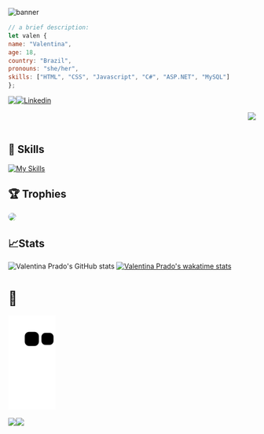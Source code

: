 ![banner](https://user-images.githubusercontent.com/85965282/163661974-0da67919-b03a-4d3c-a843-2adf965a3ff7.png)




 
```javascript  
// a brief description:
let valen {
name: "Valentina",
age: 18,
country: "Brazil",
pronouns: "she/her",
skills: ["HTML", "CSS", "Javascript", "C#", "ASP.NET", "MySQL"]
};
```
<div>
<p align="center" style="display: flex;">
 <a href = "mailto:valentinacorradiniprado@gmail.com"><img src="https://img.shields.io/badge/-Gmail-%23333?style=for-the-badge&logo=gmail&logoColor=white" target="_blank"></a>
<a href="www.linkedin.com/in/valentinacprado"><img src="https://img.shields.io/badge/LinkedIn-0077B5?style=for-the-badge&logo=linkedin&logoColor=white" alt="Linkedin"/></a>
</p>
 </div>
<img align="right" src="https://user-images.githubusercontent.com/85965282/149155028-421df241-3b9b-4959-b089-02e94ca326f2.gif">
</div>
 <br /> <br />



## 🎯 Skills 
[![My Skills](https://skills.thijs.gg/icons?i=js,html,css,cs,figma,git,md,mysql,nodejs,php,py,react,tailwind,ts&theme=dark)](https://skills.thijs.gg)

  
## 🏆 Trophies 
  <img src="https://github-profile-trophy.vercel.app/?username=valencprado&theme=dark&column=7" height="150" style="border-radius:50px;"/>

## 📈Stats
![Valentina Prado's GitHub stats](https://github-readme-stats-git-masterrstaa-rickstaa.vercel.app/api?username=valencprado&show_icons=true&theme=radical)
[![Valentina Prado's wakatime stats](https://github-readme-stats.vercel.app/api/wakatime?username=@valencprado&theme=radical)](https://github.com/anuraghazra/github-readme-stats)


 
 # 🐍 
 
 ![Snake animation](https://github.com/valencprado/valencprado/blob/output/github-contribution-grid-snake.svg)
<div align="center">

 
 
 </div>
<div style="display: flex">
 
<img src="https://c.tenor.com/IVCnKbtTeRQAAAAC/programming-computer.gif"> 

<img src="https://user-images.githubusercontent.com/49248449/144116426-307bc795-ce75-4690-9cb1-4a0a3a258647.png" style="max-width: 100%;">
</div>
